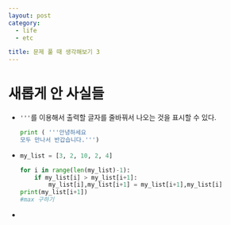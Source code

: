 ```yaml
---
layout: post
category: 
  - life
  - etc

title: 문제 풀 때 생각해보기 3
---
```


# 새롭게 안 사실들

- `'''`를 이용해서 출력할 글자를 줄바꿔서 나오는 것을 표시할 수 있다.

  ```python
  print ( '''안녕하세요
  모두 만나서 반갑습니다.''')
  ```

- ```python
  my_list = [3, 2, 10, 2, 4]
  
  for i in range(len(my_list)-1):
      if my_list[i] > my_list[i+1]:
          my_list[i],my_list[i+1] = my_list[i+1],my_list[i]
  print(my_list[i+1])
  #max 구하기
  ```

- 
